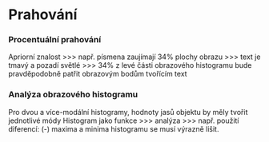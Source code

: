 # Prahování

### Procentuální prahování
Apriorní znalost >>> např. písmena zaujímají 34% plochy obrazu >>> text je tmavý a pozadí světlé >>> 34% z levé části obrazového histogramu bude pravděpodobně patřit obrazovým bodům tvořícím text

### Analýza obrazového histogramu
Pro dvou a více-modální histogramy, hodnoty jasů objektu by měly tvořit jednotlivé módy Histogram jako funkce >>> analýza >>> např. použití diferencí: (-) maxima a minima histogramu se musí výrazně lišit.